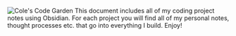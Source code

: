 ![Cole's Code Garden](Images/coles-code-garden.png)
This document includes all of my coding project notes using Obsidian. For each project you will find all of my personal notes, thought processes etc. that go into everything I build. Enjoy!